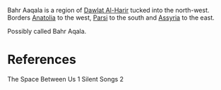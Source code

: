 Bahr Aaqala is a region of [Dawlat Al-Harir](Dawlat%20Al-Harir.md) tucked into the north-west. Borders [Anatolia](Anatolia.md) to the west, [Parsi](Parsi.md) to the south and [Assyria](Assyria.md) to the east.

Possibly called Bahr Aqala.

# References
The Space Between Us 1
Silent Songs 2